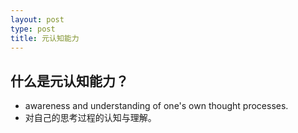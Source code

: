```yaml
---
layout: post
type: post
title: 元认知能力
---
```



## 什么是元认知能力？

* awareness and understanding of one's own thought processes.
* 对自己的思考过程的认知与理解。
